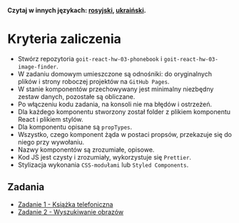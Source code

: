 **Czytaj w innych językach: [rosyjski](README.md), [ukraiński](README.ua.md).**

# Kryteria zaliczenia

- Stwórz repozytoria `goit-react-hw-03-phonebook` i `goit-react-hw-03-image-finder`.
- W zadaniu domowym umieszczone są odnośniki: do oryginalnych plików i strony roboczej projektów na `GitHub Pages`.
- W stanie komponentów przechowywany jest minimalny niezbędny zestaw danych, pozostałe są obliczane.
- Po włączeniu kodu zadania, na konsoli nie ma błędów i ostrzeżeń.
- Dla każdego komponentu stworzony został folder z plikiem komponentu React i plikiem stylów.
- Dla komponentu opisane są `propTypes`.
- Wszystko, czego komponent żąda w postaci propsów, przekazuje się do niego przy wywołaniu.
- Nazwy komponentów są zrozumiałe, opisowe.
- Kod JS jest czysty i zrozumiały, wykorzystuje się `Prettier`.
- Stylizacja wykonania `CSS-modułami` lub `Styled Components`.

## Zadania

- [Zadanie 1 - Książka telefoniczna](./phonebook/)
- [Zadanie 2 - Wyszukiwanie obrazów](./image-finder/)
